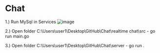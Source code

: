 # Chat
1.) Run MySql in Services
![image](https://user-images.githubusercontent.com/79128355/137070728-1563c58f-754f-4db7-93b8-097fe3871fdf.png)

2.) Open folder C:\Users\user1\Desktop\GitHub\Chat\realtime chat\src
    - go run main.go
    
3.) Open folder C:\Users\user1\Desktop\GitHub\Chat\server
    - go run .
